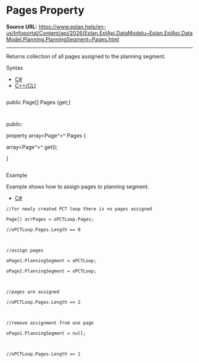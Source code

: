 # Pages Property

**Source URL:** https://www.eplan.help/en-us/Infoportal/Content/api/2026/Eplan.EplApi.DataModelu~Eplan.EplApi.DataModel.Planning.PlanningSegment~Pages.html

---

Returns collection of all pages assigned to the planning segment.

Syntax

- [C#](#i-syntax-CS)
- [C++/CLI](#i-syntax-CPP2005)

```
```
public Page[] Pages {get;}
```
```

```
```
public:

property array<Page^>^ Pages {

   array<Page^>^ get();

}
```
```

Example

Example shows how to assign pages to planning segment.

- [C#](#i-tab-content-4213d4fd-cae2-41d7-8337-8997344558e3)

```
//for newly created PCT loop there is no pages assigned

Page[] arrPages = oPCTLoop.Pages;

//oPCTLoop.Pages.Length == 0



//assign pages

oPage1.PlanningSegment = oPCTLoop;

oPage2.PlanningSegment = oPCTLoop;



//pages are assigned

//oPCTLoop.Pages.Length == 2



//remove assignment from one page

oPage1.PlanningSegment = null;



//oPCTLoop.Pages.Length == 1



```
